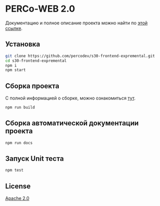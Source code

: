 # PERCo-WEB 2.0

Документацию и полное описание проекта можно найти по [этой ссылке](wiki/README.md).

## Установка

```Bash
git clone https://github.com/percodev/s30-frontend-expremental.git
cd s30-frontend-expremental
npm i
npm start
```

## Сборка проекта

С полной информацией о сборке, можно ознакомиться [тут](wiki/BuildProject.md).

```Bash
npm run build
```

## Сборка автоматической документации проекта

```Bash
npm run docs
```

## Запуск Unit теста

```Bash
npm test
```

## License

[Apache 2.0](/LICENSE)
